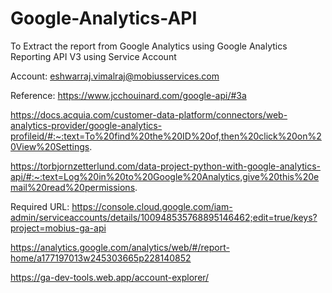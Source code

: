 # Google-Analytics-API
To Extract the report from Google Analytics using Google Analytics Reporting API V3 using Service Account


Account:
eshwarraj.vimalraj@mobiusservices.com

Reference:
https://www.jcchouinard.com/google-api/#3a

https://docs.acquia.com/customer-data-platform/connectors/web-analytics-provider/google-analytics-profileid/#:~:text=To%20find%20the%20ID%20of,then%20click%20on%20View%20Settings.

https://torbjornzetterlund.com/data-project-python-with-google-analytics-api/#:~:text=Log%20in%20to%20Google%20Analytics,give%20this%20email%20read%20permissions.

Required URL:
https://console.cloud.google.com/iam-admin/serviceaccounts/details/100948535768895146462;edit=true/keys?project=mobius-ga-api

https://analytics.google.com/analytics/web/#/report-home/a177197013w245303665p228140852

https://ga-dev-tools.web.app/account-explorer/
